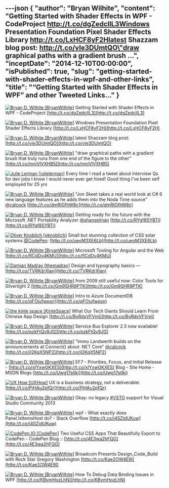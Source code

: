 ---json
{
  "author": "Bryan Wilhite",
  "content": "Getting Started with Shader Effects in WPF - CodeProject http://t.co/dgZedcllL3Windows Presentation Foundation Pixel Shader Effects Library http://t.co/LxHCF8yF2Hlatest Shazzam blog post: http://t.co/vIe3DUmtQO\"draw graphical paths with a gradient brush ...",
  "inceptDate": "2014-12-10T00:00:00",
  "isPublished": true,
  "slug": "getting-started-with-shader-effects-in-wpf-and-other-links",
  "title": "“Getting Started with Shader Effects in WPF” and other Tweeted Links…"
}
---

[<img alt="Bryan D. Wilhite [BryanWilhite]" src="https://songhay.blob.core.windows.net/shared-social-twitter/BryanWilhite.jpeg">](http://t.co/UNdqV0Z1zz "Bryan D. Wilhite [BryanWilhite]") <span>Getting Started with Shader Effects in WPF - CodeProject [http://t.co/dgZedcllL3](http://t.co/dgZedcllL3)</span>

[<img alt="Bryan D. Wilhite [BryanWilhite]" src="https://songhay.blob.core.windows.net/shared-social-twitter/BryanWilhite.jpeg">](http://t.co/UNdqV0Z1zz "Bryan D. Wilhite [BryanWilhite]") <span>Windows Presentation Foundation Pixel Shader Effects Library [http://t.co/LxHCF8yF2H](http://t.co/LxHCF8yF2H)</span>

[<img alt="Bryan D. Wilhite [BryanWilhite]" src="https://songhay.blob.core.windows.net/shared-social-twitter/BryanWilhite.jpeg">](http://t.co/UNdqV0Z1zz "Bryan D. Wilhite [BryanWilhite]") <span>latest Shazzam blog post: [http://t.co/vIe3DUmtQO](http://t.co/vIe3DUmtQO)</span>

[<img alt="Bryan D. Wilhite [BryanWilhite]" src="https://songhay.blob.core.windows.net/shared-social-twitter/BryanWilhite.jpeg">](http://t.co/UNdqV0Z1zz "Bryan D. Wilhite [BryanWilhite]") <span>"draw graphical paths with a gradient brush that truly runs from one end of the figure to the other" [http://t.co/mniVlVXHB5](http://t.co/mniVlVXHB5)</span>

[<img alt="Julie Lerman [julielerman]" src="https://songhay.blob.core.windows.net/shared-social-twitter/julielerman.jpeg">](http://t.co/FtL7wpKePq "Julie Lerman [julielerman]") <span>Every time I read a tweet about interview Qs for dev jobs I know I would never ever get hired! Good thing I've been self employed for 25 yrs</span>

[<img alt="Bryan D. Wilhite [BryanWilhite]" src="https://songhay.blob.core.windows.net/shared-social-twitter/BryanWilhite.jpeg">](http://t.co/UNdqV0Z1zz "Bryan D. Wilhite [BryanWilhite]") <span>"Jon Skeet takes a real world look at C# 6 new language features as he adds them into the Noda Time source" [@calcock](http://twitter.com/calcock) [http://t.co/dmRIGfhW8c](http://t.co/dmRIGfhW8c)</span>

[<img alt="Bryan D. Wilhite [BryanWilhite]" src="https://songhay.blob.core.windows.net/shared-social-twitter/BryanWilhite.jpeg">](http://t.co/UNdqV0Z1zz "Bryan D. Wilhite [BryanWilhite]") <span>Getting ready for the future with the Microsoft .NET Portability Analyzer [@shanselman](http://twitter.com/shanselman) [http://t.co/RYgf8SYBTj](http://t.co/RYgf8SYBTj)</span>

[<img alt="Oliver Knoblich [oknoblich]" src="https://songhay.blob.core.windows.net/shared-social-twitter/oknoblich.png">](http://t.co/32CJNMbgS7 "Oliver Knoblich [oknoblich]") <span>Small but stunning collection of CSS solar systems [@CodePen](http://twitter.com/CodePen): [http://t.co/ueoM3XE6Lb](http://t.co/ueoM3XE6Lb)</span>

[<img alt="Bryan D. Wilhite [BryanWilhite]" src="https://songhay.blob.core.windows.net/shared-social-twitter/BryanWilhite.jpeg">](http://t.co/UNdqV0Z1zz "Bryan D. Wilhite [BryanWilhite]") <span>Microsoft Tooling for Angular and the Web [http://t.co/flCdDv4KMU](http://t.co/flCdDv4KMU)</span>

[<img alt="Damian Madray [themadray]" src="https://songhay.blob.core.windows.net/shared-social-twitter/themadray.jpg">](http://t.co/phnWFJvqNR "Damian Madray [themadray]") <span>Design and typography basics — [http://t.co/TVRKdrXlan](http://t.co/TVRKdrXlan)</span>

[<img alt="Bryan D. Wilhite [BryanWilhite]" src="https://songhay.blob.core.windows.net/shared-social-twitter/BryanWilhite.jpeg">](http://t.co/UNdqV0Z1zz "Bryan D. Wilhite [BryanWilhite]") <span>from 2009 still useful now: Color Tools for Silverlight 2 [http://t.co/Gm9SHR9PTK](http://t.co/Gm9SHR9PTK)</span>

[<img alt="Bryan D. Wilhite [BryanWilhite]" src="https://songhay.blob.core.windows.net/shared-social-twitter/BryanWilhite.jpeg">](http://t.co/UNdqV0Z1zz "Bryan D. Wilhite [BryanWilhite]") <span>Intro to Azure DocumentDB [http://t.co/qFOjufwpsn](http://t.co/qFOjufwpsn)</span>

[<img alt="the kinte space [KinteSpace]" src="https://songhay.blob.core.windows.net/shared-social-twitter/KinteSpace.png">](http://t.co/s5roAXuR0y "the kinte space [KinteSpace]") <span>What Our Tech Giants Should Learn From Chinese App Design [http://t.co/ByRdxVFVmI](http://t.co/ByRdxVFVmI)</span>

[<img alt="Bryan D. Wilhite [BryanWilhite]" src="https://songhay.blob.core.windows.net/shared-social-twitter/BryanWilhite.jpeg">](http://t.co/UNdqV0Z1zz "Bryan D. Wilhite [BryanWilhite]") <span>Service Bus Explorer 2.5 now available! [http://t.co/pzkFtQv9JG](http://t.co/pzkFtQv9JG)</span>

[<img alt="Bryan D. Wilhite [BryanWilhite]" src="https://songhay.blob.core.windows.net/shared-social-twitter/BryanWilhite.jpeg">](http://t.co/UNdqV0Z1zz "Bryan D. Wilhite [BryanWilhite]") <span>"Immo Landwerth builds on the announcements at Connect() about .NET Core" [@calcock](http://twitter.com/calcock) [http://t.co/jI2KqX5NP2](http://t.co/jI2KqX5NP2)</span>

[<img alt="Bryan D. Wilhite [BryanWilhite]" src="https://songhay.blob.core.windows.net/shared-social-twitter/BryanWilhite.jpeg">](http://t.co/UNdqV0Z1zz "Bryan D. Wilhite [BryanWilhite]") <span>EF7 - Priorities, Focus, and Initial Release - [http://t.co/xIYxwGKXES](http://t.co/xIYxwGKXES) Blog - Site Home - MSDN Blogs [http://t.co/Uwg17stlki](http://t.co/Uwg17stlki)</span>

[<img alt="UX How [UXHow]" src="https://songhay.blob.core.windows.net/shared-social-twitter/UXHow.png">](http://t.co/I77aw3puO9 "UX How [UXHow]") <span>UX is a business strategy, not a deliverable. [http://t.co/PjHAu2pfQr](http://t.co/PjHAu2pfQr)</span>

[<img alt="Bryan D. Wilhite [BryanWilhite]" src="https://songhay.blob.core.windows.net/shared-social-twitter/BryanWilhite.jpeg">](http://t.co/UNdqV0Z1zz "Bryan D. Wilhite [BryanWilhite]") <span>Okay: no legacy [#VSTO](http://search.twitter.com/search?q=%23VSTO) support for Visual Studio Community 2013</span>

[<img alt="Bryan D. Wilhite [BryanWilhite]" src="https://songhay.blob.core.windows.net/shared-social-twitter/BryanWilhite.jpeg">](http://t.co/UNdqV0Z1zz "Bryan D. Wilhite [BryanWilhite]") <span>wpf - What exactly does Panel.IsItemsHost do? - Stack Overflow [http://t.co/i4SZidUKuw](http://t.co/i4SZidUKuw)</span>

[<img alt="CodePen.IO [CodePen]" src="https://songhay.blob.core.windows.net/shared-social-twitter/CodePen.png">](http://t.co/UNM5NsckES "CodePen.IO [CodePen]") <span>Two Useful CSS Apps That Beautifully Export to CodePen - CodePen Blog :: [http://t.co/4E3wa2hFQG](http://t.co/4E3wa2hFQG)</span>

[<img alt="Bryan D. Wilhite [BryanWilhite]" src="https://songhay.blob.core.windows.net/shared-social-twitter/BryanWilhite.jpeg">](http://t.co/UNdqV0Z1zz "Bryan D. Wilhite [BryanWilhite]") <span>Broadcom Presents Design_Code_Build with Rock Star Gregory Washington [http://t.co/Kae2OW4E9I](http://t.co/Kae2OW4E9I)</span>

[<img alt="Bryan D. Wilhite [BryanWilhite]" src="https://songhay.blob.core.windows.net/shared-social-twitter/BryanWilhite.jpeg">](http://t.co/UNdqV0Z1zz "Bryan D. Wilhite [BryanWilhite]") <span>How To Debug Data Binding Issues in WPF [http://t.co/KBymHozLhN](http://t.co/KBymHozLhN)</span>
